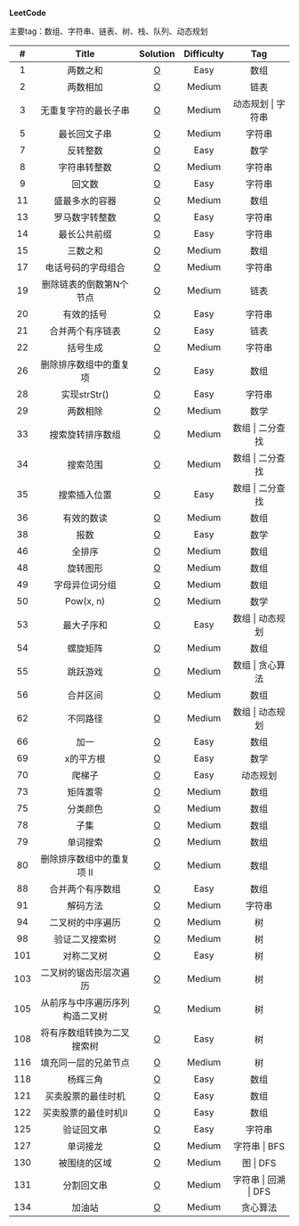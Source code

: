 **LeetCode**

主要tag：数组、字符串、链表、树、栈、队列、动态规划

|  #   |  Title  |        Solution        | Difficulty | Tag  |
| :--: | :-----: | :--------------------: | :--------: | :--: |
|  1   | 两数之和 | [O](Solution/1.两数之和.md) |    Easy    | 数组 |
|  2   | 两数相加 | [O](Solution/2.两数相加.md) |    Medium    | 链表 |
|  3   | 无重复字符的最长子串 | [O](Solution/3.无重复字符的最长子串.md) |    Medium    | 动态规划 \| 字符串 |
|  5   | 最长回文子串 | [O](Solution/5.最长回文子串.md) |    Medium    | 字符串 |
|  7   | 反转整数 | [O](Solution/7.反转整数.md) |    Easy    | 数学 |
|  8   | 字符串转整数 | [O](Solution/8.字符串转整数.md) |    Medium    | 字符串 |
|  9 | 回文数 | [O](Solution/9.回文数.md) |    Easy    | 字符串 |
|  11 | 盛最多水的容器 | [O](Solution/11.盛最多水的容器.md) |    Medium    | 数组 |
|  13 | 罗马数字转整数 | [O](Solution/13.罗马数字转整数.md) |    Easy    | 字符串 |
|  14 | 最长公共前缀 | [O](Solution/14.最长公共前缀.md) |    Easy    | 字符串 |
|  15 | 三数之和 | [O](Solution/15.三数之和.md) |    Medium    | 数组 |
|  17 | 电话号码的字母组合 | [O](Solution/17.电话号码的字母组合.md) |    Medium    | 字符串 |
|  19 | 删除链表的倒数第N个节点 | [O](Solution/19.删除链表的倒数第N个节点.md) |    Medium    | 链表 |
|  20 | 有效的括号 | [O](Solution/20.有效的括号.md) |    Easy    | 字符串 |
|  21 | 合并两个有序链表 | [O](Solution/21.合并两个有序链表.md) |    Easy    | 链表 |
|  22 | 括号生成 | [O](Solution/22.括号生成.md) |    Medium    | 字符串 |
|  26   | 删除排序数组中的重复项 | [O](Solution/26.删除排序数组中的重复项.md) |    Easy    | 数组 |
|  28   | 实现strStr() | [O](Solution/28.实现strStr().md) |    Easy    | 字符串 |
|  29   | 两数相除 | [O](Solution/29.两数相除.md) |    Medium    | 数学 |
|  33   | 搜索旋转排序数组 | [O](Solution/33.搜索旋转排序数组.md) |    Medium    | 数组 \| 二分查找 |
|  34   | 搜索范围 | [O](Solution/34.搜索范围.md) |    Medium    | 数组 \| 二分查找 |
| 35 | 搜索插入位置 | [O](Solution/35.搜索插入位置.md) | Easy | 数组 \| 二分查找 |
| 36 | 有效的数读 | [O](Solution/36.有效的数独.md) | Medium | 数组 |
| 38 | 报数 | [O](Solution/38.报数.md) | Easy | 数学 |
| 46 | 全排序 | [O](Solution/46.全排序.md) | Medium | 数组 |
| 48 | 旋转图形 | [O](Solution/48.旋转图形.md) | Medium | 数组 |
| 49 | 字母异位词分组 | [O](Solution/49.字母异位词分组.md) | Medium | 数组 |
| 50 | Pow(x, n) | [O](Solution/50.Pow.md) | Medium | 数学 |
| 53 | 最大子序和 | [O](Solution/53.最大子序和.md) | Easy | 数组 \| 动态规划 |
| 54 | 螺旋矩阵 | [O](Solution/54.螺旋矩阵.md) | Medium | 数组  |
| 55 | 跳跃游戏 | [O](Solution/55.跳跃游戏.md) | Medium | 数组 \| 贪心算法 |
|  56 | 合并区间 | [O](Solution/56.合并区间.md) |    Medium    | 数组 |
|  62 | 不同路径 | [O](Solution/62.不同路径.md) |    Medium    | 数组 \| 动态规划 |
|  66 | 加一 | [O](Solution/66.加一.md) |    Easy    | 数组 |
|  69 | x的平方根 | [O](Solution/69.x的平方根.md) |    Easy    | 数学 |
|  70 | 爬梯子 | [O](Solution/70.爬梯子.md) |    Easy    | 动态规划 |
|  73 | 矩阵置零 | [O](Solution/73.矩阵置零.md) |    Medium    | 数组 |
|  75 | 分类颜色 | [O](Solution/75.分类颜色.md) |    Medium    | 数组 |
|  78 | 子集 | [O](Solution/78.子集.md) |    Medium    | 数组 |
|  79 | 单词搜索 | [O](Solution/79.单词搜索.md) |    Medium    | 数组 |
|  80 | 删除排序数组中的重复项 II | [O](Solution/80.删除排序数组中的重复项-II.md) |    Medium    | 数组 |
|  88 | 合并两个有序数组 | [O](Solution/88.合并两个有序数组.md) |    Easy    | 数组 |
|  91 | 解码方法 | [O](Solution/91.解码方法.md) |    Medium    | 字符串 |
|  94 | 二叉树的中序遍历 | [O](Solution/94.二叉树的中序遍历.md) |    Medium    | 树 |
|  98 | 验证二叉搜索树 | [O](Solution/98.验证二叉搜索树.md) |    Medium    | 树 |
|  101 | 对称二叉树 | [O](Solution/101.对称二叉树.md) |    Easy    | 树 |
|  103 | 二叉树的锯齿形层次遍历 | [O](Solution/103.二叉树的锯齿形层次遍历.md) |    Medium    | 树 |
|  105 | 从前序与中序遍历序列构造二叉树 | [O](Solution/105.从前序与中序遍历序列构造二叉树.md) |    Medium    | 树 |
|  108 | 将有序数组转换为二叉搜索树 | [O](Solution/108.将有序数组转换为二叉搜索树.md) |    Easy    | 树 |
|  116 | 填充同一层的兄弟节点 | [O](Solution/116.填充同一层的兄弟节点.md) |    Medium    | 树 |
|  118 | 杨辉三角 | [O](Solution/118.杨辉三角.md) |    Easy    | 数组 |
| 121 | 买卖股票的最佳时机 | [O](Solution/121.买卖股票的最佳时机.md) |    Easy    | 数组 |
| 122 | 买卖股票的最佳时机II | [O](Solution/122.买卖股票的最佳时机II.md) |    Easy    | 数组 |
| 125 | 验证回文串 | [O](Solution/125.验证回文串.md) |    Easy    | 字符串 |
| 127 | 单词接龙 | [O](Solution/127.单词接龙.md) |    Medium    | 字符串 \| BFS |
| 130 | 被围绕的区域 | [O](Solution/130.被围绕的区域.md) |    Medium    | 图 \| DFS |
| 131 | 分割回文串 | [O](Solution/131.分割回文串.md) |    Medium    | 字符串 \| 回溯 \| DFS |
| 134 | 加油站 | [O](Solution/134.加油站.md) |    Medium    | 贪心算法 |

